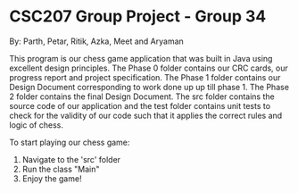 # CSC207 Group Project - Group 34
By: Parth, Petar, Ritik, Azka, Meet and Aryaman


This program is our chess game application that was built in Java using excellent design principles. The Phase 0 folder contains our CRC cards, our progress report and project specification. The Phase 1 folder contains our Design Document corresponding to work done up up till phase 1. The Phase 2 folder contains the final Design Document. The src folder contains the source code of our application and the test folder contains unit tests to check for the validity of our code such that it applies the correct rules and logic of chess. 

To start playing our chess game:
1. Navigate to the 'src' folder
2. Run the class "Main"
3. Enjoy the game!
